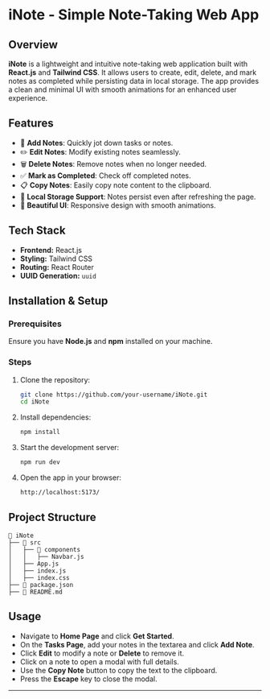 # iNote - Simple Note-Taking Web App

## Overview
**iNote** is a lightweight and intuitive note-taking web application built with **React.js** and **Tailwind CSS**. It allows users to create, edit, delete, and mark notes as completed while persisting data in local storage. The app provides a clean and minimal UI with smooth animations for an enhanced user experience.

## Features
- 📝 **Add Notes**: Quickly jot down tasks or notes.
- ✏️ **Edit Notes**: Modify existing notes seamlessly.
- 🗑️ **Delete Notes**: Remove notes when no longer needed.
- ✅ **Mark as Completed**: Check off completed notes.
- 📋 **Copy Notes**: Easily copy note content to the clipboard.
- 💾 **Local Storage Support**: Notes persist even after refreshing the page.
- 🎨 **Beautiful UI**: Responsive design with smooth animations.

## Tech Stack
- **Frontend:** React.js
- **Styling:** Tailwind CSS
- **Routing:** React Router
- **UUID Generation:** `uuid`

## Installation & Setup
### Prerequisites
Ensure you have **Node.js** and **npm** installed on your machine.

### Steps
1. Clone the repository:
   ```sh
   git clone https://github.com/your-username/iNote.git
   cd iNote
   ```
2. Install dependencies:
   ```sh
   npm install
   ```
3. Start the development server:
   ```sh
   npm run dev
   ```
4. Open the app in your browser:
   ```
   http://localhost:5173/
   ```

## Project Structure
```
📂 iNote
├── 📂 src
│   ├── 📂 components
│   │   ├── Navbar.js
│   ├── App.js
│   ├── index.js
│   ├── index.css
├── 📄 package.json
├── 📄 README.md
```

## Usage
- Navigate to **Home Page** and click **Get Started**.
- On the **Tasks Page**, add your notes in the textarea and click **Add Note**.
- Click **Edit** to modify a note or **Delete** to remove it.
- Click on a note to open a modal with full details.
- Use the **Copy Note** button to copy the text to the clipboard.
- Press the **Escape** key to close the modal.
---